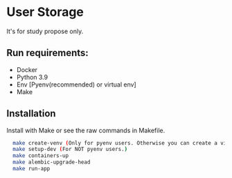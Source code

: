 # User Storage

It's for study propose only.


## Run requirements:

* Docker
* Python 3.9
* Env [Pyenv(recommended) or virtual env] 
* Make


## Installation

Install with Make or see the raw commands in Makefile.

```bash
  make create-venv (Only for pyenv users. Otherwise you can create a virtual env somehow.)
  make setup-dev (For NOT pyenv users.)
  make containers-up
  make alembic-upgrade-head
  make run-app
```
    
